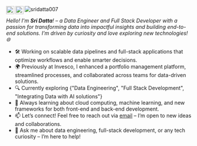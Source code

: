 <a href="https://www.linkedin.com/in/datta7/">
  <img align="left" alt="Datta's LinkedIn" width="22px" src="https://cdn.cdnlogo.com/logos/l/66/linkedin-icon.svg" />
</a>
<a href="https://open.spotify.com/user/314nxfnwtd3xynulpklw37c4f7ii?si=693dfa4cee33434c">
  <img align="left" alt="Datta's Spotify" width="22px" src="https://cdn.worldvectorlogo.com/logos/spotify-2.svg" />
</a>

<!-- ![](https://visitor-badge.glitch.me/badge?page_id=sridatta007.sridatta007) -->
<img src="https://komarev.com/ghpvc/?username=sridatta007&label=Profile%20views&color=blueviolet&style=flat" alt="sridatta007"/>

<br />

*Hello! I'm **Sri Datta**! – a Data Engineer and Full Stack Developer with a passion for transforming data into impactful insights and building end-to-end solutions. I’m driven by curiosity and love exploring new technologies! 🌐*


- 🛠️ Working on scalable data pipelines and full-stack applications that optimize workflows and enable smarter decisions.
- 🌍 Previously at Invesco, I enhanced a portfolio management platform, streamlined processes, and collaborated across teams for data-driven solutions.
- 🔍 Currently exploring {"Data Engineering", "Full Stack Development", "Integrating Data with AI solutions"}
- 🌱 Always learning about cloud computing, machine learning, and new frameworks for both front-end and back-end development. 
- 📫 Let’s connect! Feel free to reach out via [email](mailto:sridattayaddanapudi@gmail.com) – I’m open to new ideas and collaborations.
- 💬 Ask me about data engineering, full-stack development, or any tech curiosity – I’m here to help!
